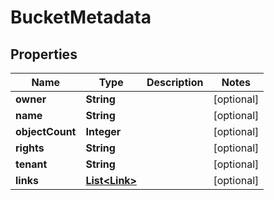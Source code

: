 

# BucketMetadata


## Properties

| Name | Type | Description | Notes |
|------------ | ------------- | ------------- | -------------|
|**owner** | **String** |  |  [optional] |
|**name** | **String** |  |  [optional] |
|**objectCount** | **Integer** |  |  [optional] |
|**rights** | **String** |  |  [optional] |
|**tenant** | **String** |  |  [optional] |
|**links** | [**List&lt;Link&gt;**](Link.md) |  |  [optional] |




